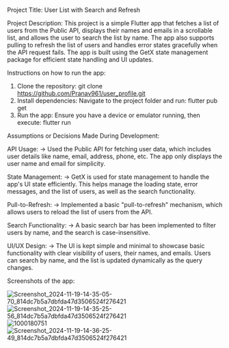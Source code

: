 Project Title: User List with Search and Refresh


Project Description:
This project is a simple Flutter app that fetches a list of users from the Public API, displays their names and emails in a scrollable list, and allows the user to search the list by name. The app also supports pulling to refresh the list of users and handles error states gracefully when the API request fails. The app is built using the GetX state management package for efficient state handling and UI updates.


Instructions on how to run the app:
1. Clone the repository:
    git clone https://github.com/Pranav961/user_profile.git
2. Install dependencies: Navigate to the project folder and run:
    flutter pub get
3. Run the app: Ensure you have a device or emulator running, then execute:
    flutter run


Assumptions or Decisions Made During Development:

API Usage:
->  Used the Public API for fetching user data, which includes user details like name, email, address, phone, etc.
    The app only displays the user name and email for simplicity.

State Management:
->  GetX is used for state management to handle the app's UI state efficiently. This helps manage the loading state, error messages, and the list of users, as well as the search functionality.

Pull-to-Refresh:
->  Implemented a basic "pull-to-refresh" mechanism, which allows users to reload the list of users from the API.

Search Functionality:
->  A basic search bar has been implemented to filter users by name, and the search is case-insensitive.

UI/UX Design:
->  The UI is kept simple and minimal to showcase basic functionality with clear visibility of users, their names, and emails.
    Users can search by name, and the list is updated dynamically as the query changes.


Screenshots of the app:

![Screenshot_2024-11-19-14-35-05-70_814dc7b5a7dbfda47d3506524f276421](https://github.com/user-attachments/assets/36c5d952-6e46-41b7-8481-cba84441f560)
![Screenshot_2024-11-19-14-35-25-56_814dc7b5a7dbfda47d3506524f276421](https://github.com/user-attachments/assets/09e25572-63ac-4ac6-8524-3c4f9ff5dc57)
![1000180751](https://github.com/user-attachments/assets/3add8217-3a52-4ec6-ba90-449ecca03fbe)
![Screenshot_2024-11-19-14-36-25-49_814dc7b5a7dbfda47d3506524f276421](https://github.com/user-attachments/assets/8341a12f-9e53-4638-9b64-149ded986b5a)



